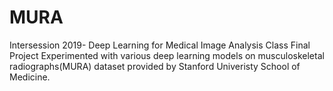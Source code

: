# MURA
Intersession 2019- Deep Learning for Medical Image Analysis Class Final Project
Experimented with various deep learning models on musculoskeletal radiographs(MURA) dataset provided by Stanford Univeristy School of Medicine. 
